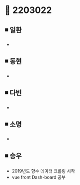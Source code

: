 # 📌 2203022

## ◾ 일환

- 



## ◾ 동현

- 



## ◾ 다빈

- 




## ◾ 소명

- 



## ◾ 승우

- 2019년도 향수 데이터 크롤링 시작
- vue front Dash-board 공부
